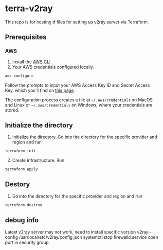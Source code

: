 # terra-v2ray

This repo is for hosting tf files for setting up v2ray server via Terraform.

## Prerequisites

### AWS

1. Install the [AWS CLI](https://docs.aws.amazon.com/cli/latest/userguide/cli-chap-install.html). 
2. Your AWS credentials configured locally.
```bash
aws configure
```

Follow the prompts to input your AWS Access Key ID and Secret Access Key, which you'll find on [this page](https://console.aws.amazon.com/iam/home?#security_credential).

The configuration process creates a file at `~/.aws/credentials` on MacOS and Linux or `~/.aws/credentials` on Windows, where your credentials are stored.


## Initialize the directory

1. Initialize the directory. Go into the directory for the specific provider and region and run 
```bash
terraform init
```
2. Create infrastructure. Run
```bash
terraform apply
```

## Destory
1. Go into the directory for the specific provider and region and run 
```bash
terryform destroy
```

## debug info

Latest v2ray server may not work, need to install specific version
v2ray -config /usr/local/etc/v2ray/config.json
systemctl stop firewalld.service
open port in security group


